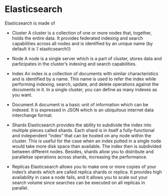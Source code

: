 # Elasticsearch

Elasticsearch is made of
* Cluster
A cluster is a collection of one or more nodes that, together, holds the entire data. It provides federated indexing and search capabilities across all nodes and is identified by an unique name (by default it is ‘/ elasticsearch’/)

* Node
A node is a single server which is a part of cluster, stores data and participates in the cluster’s indexing and search capabilities.

* Index
An index is a collection of documents with similar characteristics and is identified by a name. This name is used to refer the index while performing indexing, search, update, and delete operations against the documents in it. In a single cluster, you can define as many indexes as you want.

* Document
A document is a basic unit of information which can be indexed. It is expressed in JSON which is an ubiquitous internet data interchange format.

* Shards
Elasticsearch provides the ability to subdivide the index into multiple pieces called shards. Each shard is in itself a fully-functional and independent “index” that can be hosted on any node within the cluster. This is useful for the case when an index putted in a single node would take more disk space than available. The index then is subdivided between different nodes. Besides, shards allow you to distribute and parallelise operations across shards, increasing the performance.

* Replicas
Elasticsearch allows you to make one or more copies of your index’s shards which are called replica shards or replica. It provides high availability in case a node fails, and it allows you to scale out your search volume since searches can be executed on all replicas in parallel.
